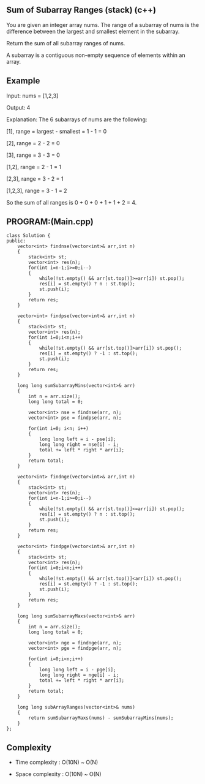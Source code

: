 ## Sum of Subarray Ranges (stack) (c++)
You are given an integer array nums. The range of a subarray of nums is the difference between the largest and smallest element in the subarray.

Return the sum of all subarray ranges of nums.

A subarray is a contiguous non-empty sequence of elements within an array.

## Example
Input: nums = [1,2,3]

Output: 4

Explanation: The 6 subarrays of nums are the following:

[1], range = largest - smallest = 1 - 1 = 0 

[2], range = 2 - 2 = 0

[3], range = 3 - 3 = 0

[1,2], range = 2 - 1 = 1

[2,3], range = 3 - 2 = 1

[1,2,3], range = 3 - 1 = 2

So the sum of all ranges is 0 + 0 + 0 + 1 + 1 + 2 = 4.
## PROGRAM:(Main.cpp)
```
class Solution {
public:
    vector<int> findnse(vector<int>& arr,int n)
    {
        stack<int> st; 
        vector<int> res(n); 
        for(int i=n-1;i>=0;i--)
        {
            while(!st.empty() && arr[st.top()]>=arr[i]) st.pop();
            res[i] = st.empty() ? n : st.top();
            st.push(i);
        } 
        return res;
    }

    vector<int> findpse(vector<int>& arr,int n)
    {
        stack<int> st; 
        vector<int> res(n); 
        for(int i=0;i<n;i++)
        {
            while(!st.empty() && arr[st.top()]>arr[i]) st.pop();
            res[i] = st.empty() ? -1 : st.top();
            st.push(i);
        } 
        return res;
    }

    long long sumSubarrayMins(vector<int>& arr) 
    {
        int n = arr.size();
        long long total = 0;

        vector<int> nse = findnse(arr, n);
        vector<int> pse = findpse(arr, n);

        for(int i=0; i<n; i++)
        {
            long long left = i - pse[i];
            long long right = nse[i] - i;
            total += left * right * arr[i];
        }
        return total;
    }

    vector<int> findnge(vector<int>& arr,int n)
    {
        stack<int> st; 
        vector<int> res(n); 
        for(int i=n-1;i>=0;i--)
        {
            while(!st.empty() && arr[st.top()]<=arr[i]) st.pop();
            res[i] = st.empty() ? n : st.top();
            st.push(i);
        } 
        return res;
    }

    vector<int> findpge(vector<int>& arr,int n)
    {
        stack<int> st; 
        vector<int> res(n); 
        for(int i=0;i<n;i++)
        {
            while(!st.empty() && arr[st.top()]<arr[i]) st.pop();
            res[i] = st.empty() ? -1 : st.top();
            st.push(i);
        } 
        return res;
    }

    long long sumSubarrayMaxs(vector<int>& arr) 
    {
        int n = arr.size();
        long long total = 0;

        vector<int> nge = findnge(arr, n);
        vector<int> pge = findpge(arr, n);

        for(int i=0;i<n;i++)
        {
            long long left = i - pge[i];
            long long right = nge[i] - i;
            total += left * right * arr[i];
        }
        return total;
    }

    long long subArrayRanges(vector<int>& nums) 
    {
        return sumSubarrayMaxs(nums) - sumSubarrayMins(nums);
    }
};

```
## Complexity
- Time complexity : O(10N) ~ O(N)

- Space complexity : O(10N) ~ O(N)
